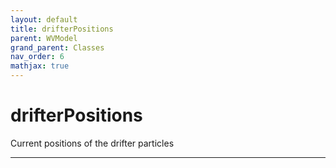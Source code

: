 ```yaml
---
layout: default
title: drifterPositions
parent: WVModel
grand_parent: Classes
nav_order: 6
mathjax: true
---
```


#  drifterPositions

Current positions of the drifter particles


---

